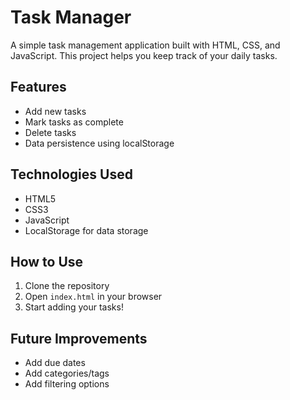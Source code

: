 # Task Manager

A simple task management application built with HTML, CSS, and JavaScript. This project helps you keep track of your daily tasks.

## Features

- Add new tasks
- Mark tasks as complete
- Delete tasks
- Data persistence using localStorage

## Technologies Used

- HTML5
- CSS3
- JavaScript
- LocalStorage for data storage

## How to Use

1. Clone the repository
2. Open `index.html` in your browser
3. Start adding your tasks!

## Future Improvements

- Add due dates
- Add categories/tags
- Add filtering options